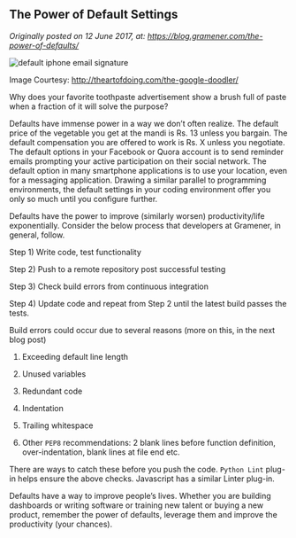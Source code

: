 The Power of Default Settings
-----------------------------

*Originally posted on 12 June 2017, at: https://blog.gramener.com/the-power-of-defaults/*

![default iphone email signature](https://blog.gramener.com/wp-content/uploads/2017/06/2012.05.30_power_of_default_settings.png)

Image Courtesy: http://theartofdoing.com/the-google-doodler/ 

Why does your favorite toothpaste advertisement show a brush full of paste when a fraction of it will solve the purpose?

Defaults have immense power in a way we don’t often realize. The default price of the vegetable you get at the mandi is Rs. 13 unless you bargain. The default compensation you are offered to work is Rs. X unless you negotiate. The default options in your Facebook or Quora account is to send reminder emails prompting your active participation on their social network. The default option in many smartphone applications is to use your location, even for a messaging application. Drawing a similar parallel to programming environments, the default settings in your coding environment offer you only so much until you configure further.

Defaults have the power to improve (similarly worsen) productivity/life exponentially. Consider the below process that developers at Gramener, in general, follow.

Step 1) Write code, test functionality

Step 2) Push to a remote repository post successful testing

Step 3) Check build errors from continuous integration

Step 4) Update code and repeat from Step 2 until the latest build passes the tests.

Build errors could occur due to several reasons (more on this, in the next blog post)

1) Exceeding default line length

2) Unused variables

3) Redundant code

4) Indentation

5) Trailing whitespace

6) Other `PEP8` recommendations: 2 blank lines before function definition, over-indentation, blank lines at file end etc.

There are ways to catch these before you push the code. `Python Lint` plug-in helps ensure the above checks. Javascript has a similar Linter plug-in.

Defaults have a way to improve people’s lives. Whether you are building dashboards or writing software or training new talent or buying a new product, remember the power of defaults, leverage them and improve the productivity (your chances).


